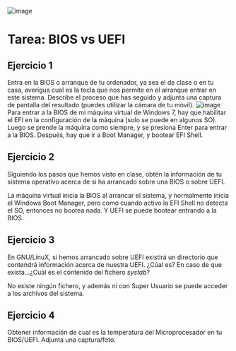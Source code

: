 ![image](https://github.com/EmanuelVolpe09/Sistemas-Operativos/assets/171646936/b8be65c5-9562-4d3d-ba68-2bb8000b90e8)
# Tarea: BIOS vs UEFI

## Ejercicio 1

Entra en la BIOS o arranque de tu ordenador, ya sea el de clase o en tu casa, averigua cual es la tecla que nos permite en el arranque entrar en este sistema. Describe el proceso que has seguido y adjunta una captura de pantalla del resultado (puedes utilizar la cámara de tu móvil).
![image](https://github.com/EmanuelVolpe09/Sistemas-Operativos/assets/171646936/65b2afaa-e8a8-464a-8198-671cd0ecda51)
Para entrar a la BIOS de mi máquina virtual de Windows 7, hay que habilitar el EFI en la configuración de la máquina (solo se puede en algunos SO).
Luego se prende la máquina como siempre, y se presiona Enter para entrar a la BIOS.
Después, hay que ir a Boot Manager, y bootear EFI Shell.

## Ejercicio 2

Siguiendo los pasos que hemos visto en clase, obtén la información de tu sistema operativo acerca de si ha arrancado sobre una BIOS o sobre UEFI.

La máquina virtual inicia la BIOS al arrancar el sistema, y normalmente inicia el Windows Boot Manager, pero como cuando activo la EFI Shell no detecta el SO, entonces no bootea nada.
Y UEFI se puede bootear entrando a la BIOS.

## Ejercicio 3

En GNU/LinuX, si hemos arrancado sobre UEFI existirá un directorio que contendrá información acerca de nuestra UEFI. ¿Cúal es? En caso de que exista...¿Cual es el contenido del fichero *systab*?

No existe ningún fichero, y además ni con Super Usuario se puede acceder a los archivos del sistema.


## Ejercicio 4

Obtener información de cual es la temperatura del Microprocesador en tu BIOS/UEFI. Adjunta una captura/foto.
